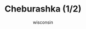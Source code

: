 ---
media: "images/rounds/round_4_2/cheburashka_1.png"
media_type: image
title: Cheburashka (1/2)
author: [wisconsin]
desc: <i>"It matters not where one comes from, only kindness does."</i> - Cheburashka
---